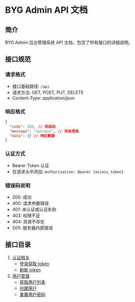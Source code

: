 # BYG Admin API 文档

## 简介

BYG Admin 后台管理系统 API 文档，包含了所有接口的详细说明。

## 接口规范

### 请求格式

- 接口基础路径: `/api`
- 请求方法: GET, POST, PUT, DELETE
- Content-Type: application/json

### 响应格式

```json
{
  "code": 200, // 状态码
  "message": "success", // 状态信息
  "data": {} // 响应数据
}
```

### 认证方式

- Bearer Token 认证
- 在请求头中添加: `Authorization: Bearer {access_token}`

### 错误码说明

- 200: 成功
- 400: 请求参数错误
- 401: 未认证或认证失败
- 403: 权限不足
- 404: 资源不存在
- 500: 服务器内部错误

## 接口目录

1. [认证相关](./auth/README.md)
   - [登录获取 token](./auth/login.md)
   - [刷新 token](./auth/refresh.md)
2. [用户管理](./users/README.md)
   - [获取用户列表](./users/list.md)
   - [创建用户](./users/create.md)
   - [重置用户密码](./users/reset_password.md)
